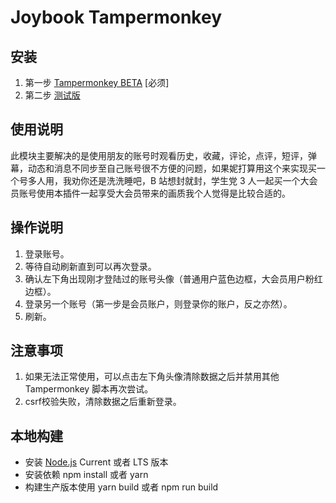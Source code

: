 # Joybook Tampermonkey

## 安装
1. 第一步 [Tampermonkey BETA](https://chrome.google.com/webstore/detail/tampermonkey-beta/gcalenpjmijncebpfijmoaglllgpjagf) [必须]
2. 第二步 [测试版](https://github.com/PC6live/joybook-tampermonkey/raw/master/dist/joybook.user.js)

## 使用说明

此模块主要解决的是使用朋友的账号时观看历史，收藏，评论，点评，短评，弹幕，动态和消息不同步至自己账号很不方便的问题，如果妮打算用这个来实现买一个号多人用，我劝你还是洗洗睡吧，B 站想封就封，学生党 3 人一起买一个大会员账号使用本插件一起享受大会员带来的画质我个人觉得是比较合适的。

## 操作说明

1. 登录账号。
2. 等待自动刷新直到可以再次登录。
3. 确认左下角出现刚才登陆过的账号头像（普通用户蓝色边框，大会员用户粉红边框）。
4. 登录另一个账号（第一步是会员账户，则登录你的账户，反之亦然）。
5. 刷新。

## 注意事项

1. 如果无法正常使用，可以点击左下角头像清除数据之后并禁用其他 Tampermonkey 脚本再次尝试。
2. csrf校验失败，清除数据之后重新登录。

## 本地构建

- 安装 [Node.js](https://nodejs.org) Current 或者 LTS 版本
- 安装依赖 npm install 或者 yarn
- 构建生产版本使用 yarn build 或者 npm run build
